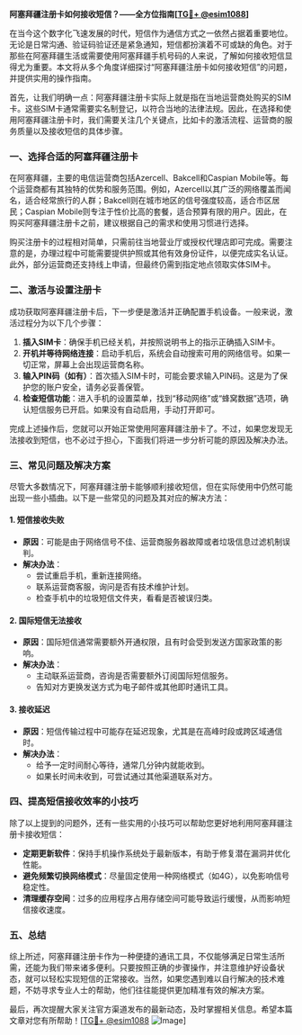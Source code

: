 **阿塞拜疆注册卡如何接收短信？——全方位指南[[TG💪+ @esim1088](https://t.me/s/esim1088)]**

在当今这个数字化飞速发展的时代，短信作为通信方式之一依然占据着重要地位。无论是日常沟通、验证码验证还是紧急通知，短信都扮演着不可或缺的角色。对于那些在阿塞拜疆生活或需要使用阿塞拜疆手机号码的人来说，了解如何接收短信显得尤为重要。本文将从多个角度详细探讨“阿塞拜疆注册卡如何接收短信”的问题，并提供实用的操作指南。

首先，让我们明确一点：阿塞拜疆注册卡实际上就是指在当地运营商处购买的SIM卡。这些SIM卡通常需要实名制登记，以符合当地的法律法规。因此，在选择和使用阿塞拜疆注册卡时，我们需要关注几个关键点，比如卡的激活流程、运营商的服务质量以及接收短信的具体步骤。

### 一、选择合适的阿塞拜疆注册卡

在阿塞拜疆，主要的电信运营商包括Azercell、Bakcell和Caspian Mobile等。每个运营商都有其独特的优势和服务范围。例如，Azercell以其广泛的网络覆盖而闻名，适合经常旅行的人群；Bakcell则在城市地区的信号强度较高，适合市区居民；Caspian Mobile则专注于性价比高的套餐，适合预算有限的用户。因此，在购买阿塞拜疆注册卡之前，建议根据自己的需求和使用习惯进行选择。

购买注册卡的过程相对简单，只需前往当地营业厅或授权代理店即可完成。需要注意的是，办理过程中可能需要提供护照或其他有效身份证件，以便完成实名认证。此外，部分运营商还支持线上申请，但最终仍需到指定地点领取实体SIM卡。

### 二、激活与设置注册卡

成功获取阿塞拜疆注册卡后，下一步便是激活并正确配置手机设备。一般来说，激活过程分为以下几个步骤：

1. **插入SIM卡**：确保手机已经关机，并按照说明书上的指示正确插入SIM卡。
2. **开机并等待网络连接**：启动手机后，系统会自动搜索可用的网络信号。如果一切正常，屏幕上会出现运营商名称。
3. **输入PIN码（如有）**：首次插入SIM卡时，可能会要求输入PIN码。这是为了保护您的账户安全，请务必妥善保管。
4. **检查短信功能**：进入手机的设置菜单，找到“移动网络”或“蜂窝数据”选项，确认短信服务已开启。如果没有自动启用，手动打开即可。

完成上述操作后，您就可以开始正常使用阿塞拜疆注册卡了。不过，如果您发现无法接收到短信，也不必过于担心，下面我们将进一步分析可能的原因及解决办法。

### 三、常见问题及解决方案

尽管大多数情况下，阿塞拜疆注册卡能够顺利接收短信，但在实际使用中仍然可能出现一些小插曲。以下是一些常见的问题及其对应的解决方法：

#### 1. 短信接收失败
   - **原因**：可能是由于网络信号不佳、运营商服务器故障或者垃圾信息过滤机制误判。
   - **解决办法**：
     - 尝试重启手机，重新连接网络。
     - 联系运营商客服，询问是否有技术维护计划。
     - 检查手机中的垃圾短信文件夹，看看是否被误归类。

#### 2. 国际短信无法接收
   - **原因**：国际短信通常需要额外开通权限，且有时会受到发送方国家政策的影响。
   - **解决办法**：
     - 主动联系运营商，咨询是否需要额外订阅国际短信服务。
     - 告知对方更换发送方式为电子邮件或其他即时通讯工具。

#### 3. 接收延迟
   - **原因**：短信传输过程中可能存在延迟现象，尤其是在高峰时段或跨区域通信时。
   - **解决办法**：
     - 给予一定时间耐心等待，通常几分钟内就能收到。
     - 如果长时间未收到，可尝试通过其他渠道联系对方。

### 四、提高短信接收效率的小技巧

除了以上提到的问题外，还有一些实用的小技巧可以帮助您更好地利用阿塞拜疆注册卡接收短信：

- **定期更新软件**：保持手机操作系统处于最新版本，有助于修复潜在漏洞并优化性能。
- **避免频繁切换网络模式**：尽量固定使用一种网络模式（如4G），以免影响信号稳定性。
- **清理缓存空间**：过多的应用程序占用存储空间可能导致运行缓慢，从而影响短信接收速度。

### 五、总结

综上所述，阿塞拜疆注册卡作为一种便捷的通讯工具，不仅能够满足日常生活所需，还能为我们带来诸多便利。只要按照正确的步骤操作，并注意维护好设备状态，就可以轻松实现短信的正常接收。当然，如果您遇到难以自行解决的技术难题，不妨寻求专业人士的帮助，他们往往能提供更加精准有效的解决方案。

最后，再次提醒大家关注官方渠道发布的最新动态，及时掌握相关信息。希望本篇文章对您有所帮助！[[TG💪+ @esim1088](https://t.me/s/esim1088) ![Image](https://i.postimg.cc/4NQfJmqS/Snipaste-2025-05-13-00-14-12.png)]
